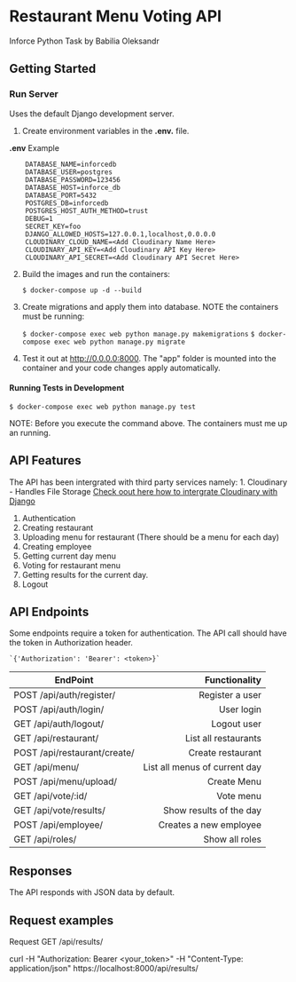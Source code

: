 # Restaurant Menu Voting API

Inforce Python Task by Babilia Oleksandr


## Getting Started


### Run Server

Uses the default Django development server.

1. Create environment variables in the **.env.** file.

**.env** Example



```
    DATABASE_NAME=inforcedb
    DATABASE_USER=postgres
    DATABASE_PASSWORD=123456
    DATABASE_HOST=inforce_db
    DATABASE_PORT=5432    
    POSTGRES_DB=inforcedb
    POSTGRES_HOST_AUTH_METHOD=trust
    DEBUG=1
    SECRET_KEY=foo
    DJANGO_ALLOWED_HOSTS=127.0.0.1,localhost,0.0.0.0
    CLOUDINARY_CLOUD_NAME=<Add Cloudinary Name Here>
    CLOUDINARY_API_KEY=<Add Cloudinary API Key Here>
    CLOUDINARY_API_SECRET=<Add Cloudinary API Secret Here>

```

2. Build the images and run the containers:

    `$ docker-compose up -d --build`


3. Create migrations and apply them into database. NOTE the containers must be running: 

    `$ docker-compose exec web python manage.py makemigrations`
    `$ docker-compose exec web python manage.py migrate`


4. Test it out at http://0.0.0.0:8000. The "app" folder is mounted into the container and your code changes apply automatically.

#### Running Tests in Development 

`$ docker-compose exec web python manage.py test`
    
NOTE: Before you execute the command above. The containers must me up an running.

## API Features

The API has been intergrated with third party services namely:
    1. Cloudinary - Handles File Storage [Check oout here how to intergrate Cloudinary with Django](https://cloudinary.com/documentation/django_integration)

1. Authentication
2. Creating restaurant
3. Uploading menu for restaurant (There should be a menu for each day)
4. Creating employee
5. Getting current day menu
6. Voting for restaurant menu
7. Getting results for the current day.
8. Logout

## API Endpoints

Some endpoints require a token for authentication. The API call should have the token in Authorization header.

    `{'Authorization': 'Bearer': <token>}`


| EndPoint                                        |                       Functionality |
| ------------------------------------------------|-----------------------------------: |
| POST /api/auth/register/                        |                 Register a user     |
| POST /api/auth/login/                           |                      User login     |
| GET /api/auth/logout/                           |                     Logout user     |
| GET /api/restaurant/                            |            List all restaurants     |
| POST /api/restaurant/create/                    |               Create restaurant     |
| GET /api/menu/                                  |   List all menus of current day     |
| POST /api/menu/upload/                          |                     Create Menu     |
| GET /api/vote/:id/                              |                       Vote menu     |
| GET /api/vote/results/                          |         Show results of the day     |
| POST /api/employee/                             |          Creates a new employee     |
| GET /api/roles/                                 |                  Show all roles     |


## Responses

The API responds with JSON data by default.


## Request examples

Request GET /api/results/

curl -H "Authorization: Bearer <your_token>" -H "Content-Type: application/json" https://localhost:8000/api/results/

















































